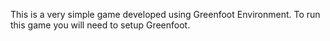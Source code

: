 This is a very simple game developed using Greenfoot Environment. To run this game you will need to setup Greenfoot.
